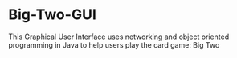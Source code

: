 # Big-Two-GUI
This Graphical User Interface uses networking and object oriented programming in Java to help users play the card game: Big Two
